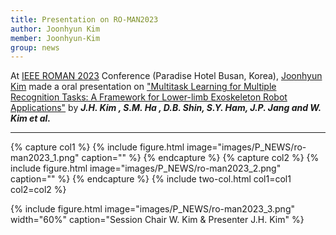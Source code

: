 ```yaml
---
title: Presentation on RO-MAN2023
author: Joonhyun Kim
member: Joonhyun-Kim
group: news
---
```

At [IEEE ROMAN 2023](https://ro-man2023.org/main) Conference (Paradise Hotel Busan, Korea), [Joonhyun Kim](/members/Joonhyun-Kim.html) made a oral presentation on ["Multitask Learning for Multiple Recognition Tasks: A Framework for Lower-limb Exoskeleton Robot Applications"](https://ieeexplore.ieee.org/document/10309384) 
by **_J.H. Kim , S.M. Ha , D.B. Shin, S.Y. Ham, J.P. Jang and W. Kim et al._**


***


{% capture col1 %}
{%
  include figure.html
  image="images/P_NEWS/ro-man2023_1.png"
  caption=""
%}
{% endcapture %}
{% capture col2 %}
{%
  include figure.html
  image="images/P_NEWS/ro-man2023_2.png"
  caption=""
%}
{% endcapture %}
{% include two-col.html col1=col1 col2=col2 %}

{%
  include figure.html
  image="images/P_NEWS/ro-man2023_3.png"
  width="60%"
  caption="Session Chair W. Kim & Presenter J.H. Kim"
%}

